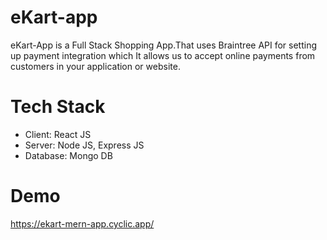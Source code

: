 # eKart-app

eKart-App is a Full Stack Shopping App.That uses Braintree API for setting up payment integration which It allows us to accept online payments from customers in your application or website.

# Tech Stack
- Client: React JS
- Server: Node JS, Express JS
- Database: Mongo DB

# Demo
https://ekart-mern-app.cyclic.app/
